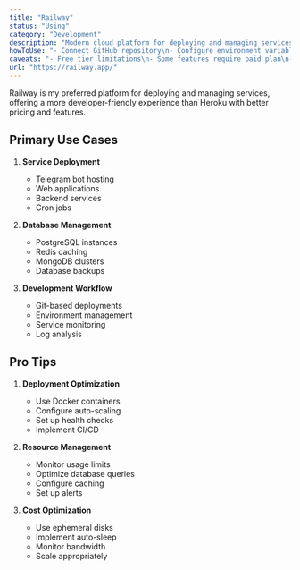 ```yaml
---
title: "Railway"
status: "Using"
category: "Development"
description: "Modern cloud platform for deploying and managing services, databases, and Telegram bots with seamless Git integration"
howToUse: "- Connect GitHub repository\n- Configure environment variables\n- Deploy with git push\n- Monitor service health\n- Scale resources as needed"
caveats: "- Free tier limitations\n- Some features require paid plan\n- Resource quotas to consider\n- Auto-sleep on free tier"
url: "https://railway.app/"
---
```


Railway is my preferred platform for deploying and managing services, offering a more developer-friendly experience than Heroku with better pricing and features.

## Primary Use Cases

1. **Service Deployment**
   - Telegram bot hosting
   - Web applications
   - Backend services
   - Cron jobs

2. **Database Management**
   - PostgreSQL instances
   - Redis caching
   - MongoDB clusters
   - Database backups

3. **Development Workflow**
   - Git-based deployments
   - Environment management
   - Service monitoring
   - Log analysis

## Pro Tips

1. **Deployment Optimization**
   - Use Docker containers
   - Configure auto-scaling
   - Set up health checks
   - Implement CI/CD

2. **Resource Management**
   - Monitor usage limits
   - Optimize database queries
   - Configure caching
   - Set up alerts

3. **Cost Optimization**
   - Use ephemeral disks
   - Implement auto-sleep
   - Monitor bandwidth
   - Scale appropriately 